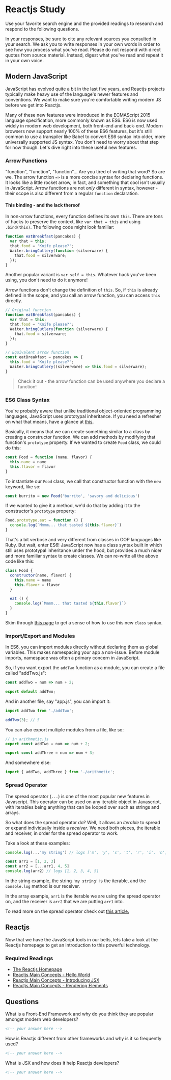 # Reactjs Study

Use your favorite search engine and the provided readings to research and
respond to the following questions.

In your responses, be sure to cite any relevant sources you consulted in your
search. We ask you to write responses in your own words in order to see how you
process what you've read. Please do not respond with direct quotes from source
material. Instead, digest what you've read and repeat it in your own voice.

## Modern JavaScript

JavaScript has evolved quite a bit in the last five years, and Reactjs projects
typically make heavy use of the language's newer features and conventions. We
want to make sure you're comfortable writing modern JS before we get into
Reactjs.

Many of these new features were introduced in the ECMAScript 2015 language
specification, more commonly known as ES6. ES6 is now used widely in modern web
development, both front-end and back-end. Modern browsers now support nearly
100% of these ES6 features, but it's still common to use a transpiler like Babel
to convert ES6 syntax into older, more universally supported JS syntax. You
don't need to worry about that step for now though. Let's dive right into these
useful new features.

### Arrow Functions

"function", "function", "function"... Are you tired of writing that word? So
are we. The arrow function `=>` is a more concise syntax for declaring
functions. It looks like a little rocket arrow, in fact, and something that
cool isn't usually in JavaScript. Arrow functions are not _only_ different in
syntax, however - their scope is also different from a regular `function`
declaration.

#### This binding - and the lack thereof

In non-arrow functions, every function defines its own `this`. There are tons of
hacks to preserve the context, like `var that = this` and using `.bind(this)`.
The following code might look familiar:

```javascript
function eatBreakfast(pancakes) {
  var that = this;
  that.food = 'Knife please?';
  Waiter.bringCutlery(function (silverware) {
    that.food = silverware;
  });
}
```

Another popular variant is `var self = this`. Whatever hack you've been using,
you don't need to do it anymore!

Arrow functions don't change the definition of `this`. So, if `this` is already
defined in the scope, and you call an arrow function, you can access `this`
directly.

```javascript
// Original function
function eatBreakfast(pancakes) {
  var that = this;
  that.food = 'Knife please?';
  Waiter.bringCutlery(function (silverware) {
    that.food = silverware;
  });
}

// Equivalent arrow function
const eatBreakfast = pancakes => {
  this.food = 'Knife please?';
  Waiter.bringCutlery((silverware) => this.food = silverware);
}
```

> Check it out - the arrow function can be used anywhere you declare a function!

### ES6 Class Syntax

You're probably aware that unlike traditional object-oriented programming
languages, JavaScript uses prototypal inheritance. If you need a refresher on
what that means, have a glance at [this](https://developer.mozilla.org/en-US/docs/Learn/JavaScript/Objects/Inheritance).

Basically, it means that we can create something similar to a class by creating
a constructor function. We can add methods by modifying that function's
`prototype` property. If we wanted to create `Food` class, we could do this:

```js
const Food = function (name, flavor) {
  this.name = name
  this.flavor = flavor
}
```

To instantiate our `Food` class, we call that constructor function with the
`new` keyword, like so:

```js
const burrito = new Food('burrito', 'savory and delicious')
```

If we wanted to give it a method, we'd do that by adding it to the constructor's
`prototype` property:

```js
Food.prototype.eat = function () {
  console.log(`Mmmm... that tasted ${this.flavor}`)
}
```

That's a bit verbose and very different from classes in OOP languages like Ruby.
But wait, enter ES6! JavaScript now has a class syntax built in which still uses
prototypal inheritance under the hood, but provides a much nicer and more
familiar syntax to create classes. We can re-write all the above code like
this:

```js
class Food {
  constructor(name, flavor) {
    this.name = name
    this.flavor = flavor
  }

  eat () {
    console.log(`Mmmm... that tasted ${this.flavor}`)
  }
}
```

Skim through [this page](https://developer.mozilla.org/en-US/docs/Web/JavaScript/Reference/Classes)
to get a sense of how to use this new `class` syntax.

### Import/Export and Modules

In ES6, you can import modules directly without declaring them as global
variables. This makes namespacing your app a non-issue. Before module imports,
namespace was often a primary concern in JavaScript.

So, if you want export the `addTwo` function as a module, you can create a file
called "addTwo.js":

```javascript
const addTwo = num => num + 2;

export default addTwo;
```

And in another file, say "app.js", you can import it:

```javascript
import addTwo from './addTwo';

addTwo(3); // 5
```

You can also export multiple modules from a file, like so:

```javascript
// in arithmetic.js
export const addTwo = num => num + 2;

export const addThree = num => num + 3;
```

And somewhere else:

```javascript
import { addTwo, addThree } from './arithmetic';
```

### Spread Operator

The spread operator (`...`) is one of the most popular new features in
Javascript. This operator can be used on any iterable object in Javascript,
with iterables being anything that can be looped over such as strings and arrays.

So what does the spread operator do? Well, it allows an *iterable* to spread or
expand individually inside a *receiver*. We need both pieces, the iterable and
receiver, in order for the spread operator to work.

Take a look at these examples:

```js
console.log(...'my string') // logs ['m', 'y', 's', 't', 'r', 'i', 'n', 'g']

const arr1 = [1, 2, 3]
const arr2 = [...arr1, 4, 5]
console.log(arr2) // logs [1, 2, 3, 4, 5]
```

In the string example, the string `'my string'` is the iterable, and the
`console.log` method is our receiver.

In the array example, `arr1` is the iterable we are using the spread operator
on, and the receiver is `arr2` that we are putting `arr1` into.

To read more on the spread operator check out [this article.](https://codeburst.io/a-simple-guide-to-destructuring-and-es6-spread-operator-e02212af5831)

## Reactjs

Now that we have the JavaScript tools in our belts, lets take a look at the
Reactjs homepage to get an introduction to this powerful technology.

### Required Readings

- [The Reactjs Homepage](https://reactjs.org/)
- [Reactjs Main Concepts - Hello World](https://reactjs.org/docs/hello-world.html)
- [Reactjs Main Concepts - Introducing JSX](https://reactjs.org/docs/introducing-jsx.html)
- [Reactjs Main Concepts - Rendering Elements](https://reactjs.org/docs/rendering-elements.html)

## Questions

What is a Front-End Framework and why do you think they are popular amongst
modern web developers?

```md
<!-- your answer here -->
```

How is Reactjs different from other frameworks and why is it so
frequently used?

```md
<!-- your answer here -->
```

What is JSX and how does it help Reactjs developers?

```md
<!-- your answer here -->
```

